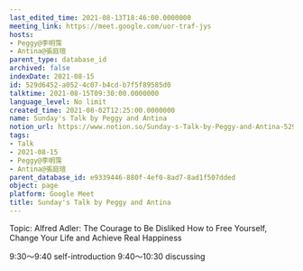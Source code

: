 ```yaml
---
last_edited_time: 2021-08-13T18:46:00.0000000
meeting_link: https://meet.google.com/uor-traf-jys
hosts:
- Peggy@李明霈
- Antina@張庭瑄
parent_type: database_id
archived: false
indexDate: 2021-08-15
id: 529d6452-a052-4c07-b4cd-b7f5f89585d0
talktime: 2021-08-15T09:30:00.0000000
language_level: No limit
created_time: 2021-08-02T12:25:00.0000000
name: Sunday's Talk by Peggy and Antina
notion_url: https://www.notion.so/Sunday-s-Talk-by-Peggy-and-Antina-529d6452a0524c07b4cdb7f5f89585d0
tags:
- Talk
- 2021-08-15
- Peggy@李明霈
- Antina@張庭瑄
parent_database_id: e9339446-880f-4ef0-8ad7-8ad1f507dded
object: page
platform: Google Meet
title: Sunday's Talk by Peggy and Antina
---
```


Topic: Alfred Adler: The Courage to Be Disliked
How to Free Yourself, Change Your Life and Achieve Real Happiness

9:30～9:40 self-introduction
9:40～10:30 discussing


